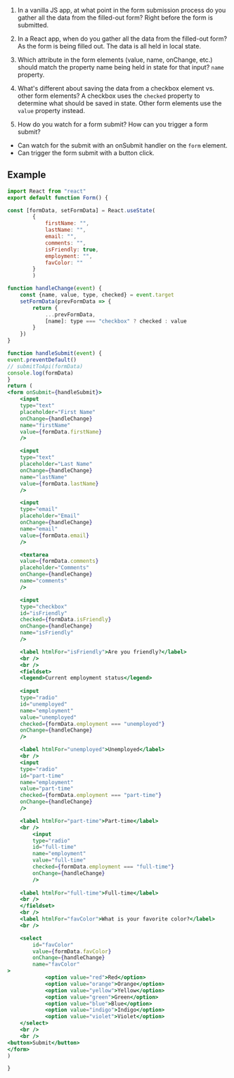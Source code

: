 1. In a vanilla JS app, at what point in the form submission process do you gather all the data from the filled-out form?
Right before the form is submitted.
  
2. In a React app, when do you gather all the data from the filled-out form?
As the form is being filled out. The data is all held in local state.

3. Which attribute in the form elements (value, name, onChange, etc.)
should match the property name being held in state for that input?
`name` property.

4. What's different about saving the data from a checkbox element vs. other form elements?
A checkbox uses the `checked` property to determine what should
be saved in state. Other form elements use the `value` property instead.  

5. How do you watch for a form submit? How can you trigger a form submit?
- Can watch for the submit with an onSubmit handler on the `form` element.
- Can trigger the form submit with a button click.


## Example

```jsx
import React from "react"
export default function Form() {

const [formData, setFormData] = React.useState(
		{
			firstName: "",
			lastName: "",
			email: "",
			comments: "",
			isFriendly: true,
			employment: "",
			favColor: ""
		}
		)

function handleChange(event) {
	const {name, value, type, checked} = event.target
	setFormData(prevFormData => {
		return {
			...prevFormData,
			[name]: type === "checkbox" ? checked : value
		}
	})
}

function handleSubmit(event) {
event.preventDefault()
// submitToApi(formData)
console.log(formData)
}
return (
<form onSubmit={handleSubmit}>
	<input
	type="text"
	placeholder="First Name"
	onChange={handleChange}
	name="firstName"
	value={formData.firstName}
	/>

	<input
	type="text"
	placeholder="Last Name"
	onChange={handleChange}
	name="lastName"
	value={formData.lastName}
	/>

	<input
	type="email"
	placeholder="Email"
	onChange={handleChange}
	name="email"
	value={formData.email}
	/>

	<textarea
	value={formData.comments}
	placeholder="Comments"
	onChange={handleChange}
	name="comments"
	/>

	<input
	type="checkbox"
	id="isFriendly"
	checked={formData.isFriendly}
	onChange={handleChange}
	name="isFriendly"
	/>

	<label htmlFor="isFriendly">Are you friendly?</label>
	<br />
	<br />
	<fieldset>
	<legend>Current employment status</legend>
	
	<input
	type="radio"
	id="unemployed"
	name="employment"
	value="unemployed"
	checked={formData.employment === "unemployed"}
	onChange={handleChange}
	/>

	<label htmlFor="unemployed">Unemployed</label>
	<br />
	<input
	type="radio"
	id="part-time"
	name="employment"
	value="part-time"
	checked={formData.employment === "part-time"}
	onChange={handleChange}
	/>

	<label htmlFor="part-time">Part-time</label>
	<br />
		<input
		type="radio"
		id="full-time"
		name="employment"
		value="full-time"
		checked={formData.employment === "full-time"}
		onChange={handleChange}
		/>
	
	<label htmlFor="full-time">Full-time</label>
	<br />
	</fieldset>
	<br />
	<label htmlFor="favColor">What is your favorite color?</label>
	<br />

	<select
		id="favColor"
		value={formData.favColor}
		onChange={handleChange}
		name="favColor"
>	
			<option value="red">Red</option>
			<option value="orange">Orange</option>
			<option value="yellow">Yellow</option>
			<option value="green">Green</option>
			<option value="blue">Blue</option>
			<option value="indigo">Indigo</option>
			<option value="violet">Violet</option>
	</select>
	<br />
	<br />
<button>Submit</button>
</form>
)

}
```